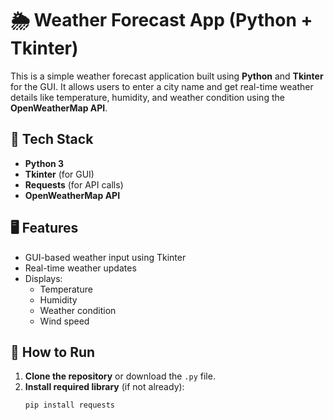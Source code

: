 # 🌦️ Weather Forecast App (Python + Tkinter)

This is a simple weather forecast application built using **Python** and **Tkinter** for the GUI. It allows users to enter a city name and get real-time weather details like temperature, humidity, and weather condition using the **OpenWeatherMap API**.

## 🧰 Tech Stack

- **Python 3**
- **Tkinter** (for GUI)
- **Requests** (for API calls)
- **OpenWeatherMap API**

## 🖥️ Features

- GUI-based weather input using Tkinter
- Real-time weather updates
- Displays:
  - Temperature
  - Humidity
  - Weather condition
  - Wind speed

## 🚀 How to Run

1. **Clone the repository** or download the `.py` file.
2. **Install required library** (if not already):
   ```bash
   pip install requests
